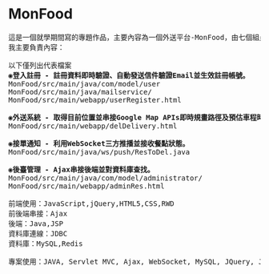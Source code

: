 # MonFood
<pre>
這是一個就學期間寫的專題作品，主要內容為一個外送平台-MonFood，由七個組員共同完成。
我主要負責內容：

以下僅列出代表檔案
<strong>◉登入註冊 - 註冊資料即時驗證、自動發送信件驗證Email並生效註冊帳號。</strong>
MonFood/src/main/java/com/model/user
MonFood/src/main/java/mailservice/
MonFood/src/main/webapp/userRegister.html

<strong>◉外送系統 - 取得目前位置並串接Google Map APIs即時規畫路徑及預估車程時間。</strong>
MonFood/src/main/webapp/delDelivery.html

<strong>◉接單通知 - 利用WebSocket三方推播並接收餐點狀態。</strong>
MonFood/src/main/java/ws/push/ResToDel.java

<strong>◉後臺管理 - Ajax串接後端並對資料庫查找。</strong>
MonFood/src/main/java/com/model/administrator/
MonFood/src/main/webapp/adminRes.html

前端使用：JavaScript,jQuery,HTML5,CSS,RWD
前後端串接：Ajax
後端：Java,JSP
資料庫連線：JDBC
資料庫：MySQL,Redis

專案使用：JAVA, Servlet MVC, Ajax, WebSocket, MySQL, JQuery, JavaScript, Google Maps APIs, Bootstrap, RWD, GCP
</pre>
